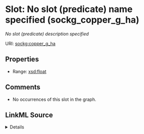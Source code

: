 

# Slot: No slot (predicate) name specified (sockg_copper_g_ha)


_No slot (predicate) description specified_







URI: [sockg:copper_g_ha](https://idir.uta.edu/sockg-ontology/docs/copper_g_ha)



<!-- no inheritance hierarchy -->








## Properties

* Range: [xsd:float](http://www.w3.org/2001/XMLSchema#float)





## Comments

* No occurrences of this slot in the graph.



## LinkML Source

<details>

```yaml
name: sockg_copper_g_ha
description: No slot (predicate) description specified
title: No slot (predicate) name specified
comments:
- No occurrences of this slot in the graph.
from_schema: soc-kg
rank: 1000
domain: sockg_WindErosionArea
slot_uri: sockg:copper_g_ha
alias: sockg_copper_g_ha
range: float

```
</details>